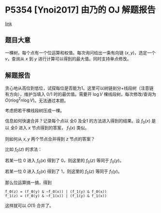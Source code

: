 # P5354 [Ynoi2017] 由乃的 OJ 解题报告

[link](https://www.luogu.com.cn/problem/P5354)

## 题目大意

一棵树，每个点有一个位运算和权值。每次询问给出一条有向链 $(x,y)$，选定一个 $v$，查询从 $x$ 到 $y$ 进行计算可以得到的最大值。同时支持单点修改。

## 解题报告

贪心地从高位到低位，试探每位是否能为1。这里可以树链剖分+线段树（注意链有方向），维护当填入 $0/1$ 时的最优值。需要开 $\log V$ 棵线段树，每次修改/查询为 $O(n\log^2 n\log V)$。无法通过本题。

考虑把若干棵线段树压成一棵。

信息如何快速合并？记录每个点以 全0 及全1 的方法进入得到的结果。设 $f_0(x)$ 是以 全0 进入 $x$ 节点得到的答案， $f_1(x)$ 类似。

则如何从 $x,y$ 两个节点合并得到 $z$ 节点的答案？

比如 $f_0(z)$ 的求法：

若某一位 0 进入 $f_0(x)$ 得到了 0，则这里的 $f_0(z)$ 等同于 $f_0(y)$。

若某一位 0 进入 $f_0(x)$ 得到了 1，则这里的 $f_0(z)$ 等同于 $f_1(y)$。

那么位运算搞一搞，得到

```
f_0(z) = (f_0(y) & ~f_0(x)) | (f_1(y) & f_0(x))
f_1(z) = (f_0(y) & ~f_1(x)) | (f_1(y) & f_1(x))
```

这样就可以 $O(1)$ 合并了。